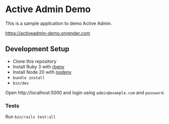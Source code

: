 # Active Admin Demo

This is a sample application to demo Active Admin.

https://activeadmin-demo.onrender.com

## Development Setup

- Clone this repository
- Install Ruby 3 with [rbenv](https://github.com/rbenv/rbenv)
- Install Node 20 with [nodenv](https://github.com/nodenv/nodenv)
- `bundle install`
- `bin/dev`

Open http://localhost:5000 and login using `admin@example.com` and `password`.

### Tests

Run `bin/rails test:all`
